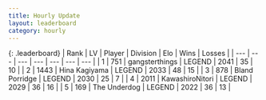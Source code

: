 ```yaml
---
title: Hourly Update
layout: leaderboard
category: hourly
---
```


{: .leaderboard}
| Rank | LV | Player | Division | Elo | Wins | Losses |
| --- | --- | --- | --- | --- | --- | --- |
| <span data-change="0">1</span> | 751 | <span title="ID: 92077">gangsterthings</span> | LEGEND | <span data-change="0">2041</span> | <span data-change="0">35</span> | <span data-change="0">10</span> |
| <span data-change="0">2</span> | 1443 | <span title="ID: 315148">Hina Kagiyama</span> | LEGEND | <span data-change="0">2033</span> | <span data-change="0">48</span> | <span data-change="0">15</span> |
| <span data-change="0">3</span> | 878 | <span title="ID: 466895">Bland Porridge</span> | LEGEND | <span data-change="0">2030</span> | <span data-change="0">25</span> | <span data-change="0">7</span> |
| <span data-change="0">4</span> | 2011 | <span title="ID: 164871">KawashiroNitori</span> | LEGEND | <span data-change="0">2029</span> | <span data-change="0">36</span> | <span data-change="0">16</span> |
| <span data-change="0">5</span> | 169 | <span title="ID: 514789">The Underdog</span> | LEGEND | <span data-change="0">2022</span> | <span data-change="0">36</span> | <span data-change="0">13</span> |
